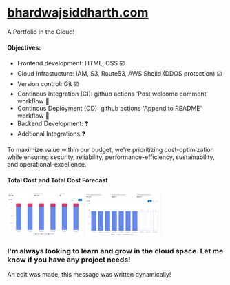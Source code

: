 # [bhardwajsiddharth.com](http://bhardwajsiddharth.com/)

A Portfolio in the Cloud!

#### Objectives:
* Frontend development: HTML, CSS ☑️
* Cloud Infrastucture:  IAM, S3, Route53, AWS Sheild (DDOS protection) ☑️
* Version control: Git ☑️
* Continous Integration (CI): github actions 'Post welcome comment' workflow :hammer:
* Continous Deployment (CD): github actions 'Append to README' workflow :hammer:
* Backend Development: ❓
* Addtional Integrations:❓

To maximize value within our budget, we're prioritizing cost-optimization while ensuring security, reliability, performance-efficiency, sustainability, and operational-excellence.

#### Total Cost and Total Cost Forecast
<img src="/images/costexplorer_1.png" alt="Graph" width="35%"> <img src="/images/costexplorer_2.png" alt="Graph" width="35%">

### I'm always looking to learn and grow in the cloud space. Let me know if you have any project needs! 
An edit was made, this message was written dynamically!
